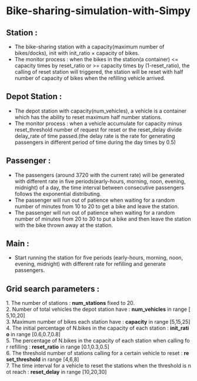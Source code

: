 # Bike-sharing-simulation-with-Simpy

## Station :

* The bike-sharing station with a capacity(maximum number of bikes/docks), init with init_ratio $\times$ capacity of bikes.
* The monitor process : when the bikes in the station(a container) <= capacity times by reset_ratio or >= capacity times by (1-reset_ratio), the calling of reset station will triggered, the station will be reset with half number of capacity of bikes when the refilling vehicle arrived.

## Depot Station :
* The depot station with capacity(num_vehicles), a vehicle is a container which has the ability to reset maximum half number stations.
* The monitor process : when a vehicle accumulate for capacity minus reset_threshold number of request for reset or the reset_delay divide delay_rate of time passed.(the delay rate is the rate for generating passengers in different period of time during the day times by 0.5)

## Passenger :
* The passengers (around 3720 with the current rate) will be generated with different rate in five periods(early-hours, morning, noon, evening, midnight) of a day, the time interval between consecutive passengers follows the exponential distributing.
* The passenger will run out of patience when waiting for a random number of minutes from 10 to 20 to get a bike and leave the station.
* The passenger will run out of patience when waiting for a random number of minutes from 20 to 30 to put a bike and then leave the station with the bike thrown away at the station.

## Main :
* Start running the station for five periods (early-hours, morning, noon, evening, midnight) with different rate for refilling and generate passengers.

## Grid search parameters :
1. The number of stations : **num_stations** fixed to 20.
2. Number of total vehicles the depot station have : **num_vehicles** in range [5,10,20]
3. Maximum number of bikes each station have : **capacity** in range [5,15,25]
4. The initial percentage of N.bikes in the capacity of each station : **init_ratio** in range [0.6,0.7,0.8]
5. The percentage of N.bikes in the capacity of each station when calling for refilling : **reset_ratio** in range [0.1,0.3,0.5]
6. The threshold number of stations calling for a certain vehicle to reset : **reset_threshold** in range [4,6,8]
7. The time interval for a vehicle to reset the stations when the threshold is not reach : **reset_delay** in range [10,20,30]
